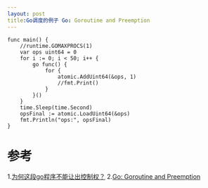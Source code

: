 ```yaml
---
layout: post
title:Go调度的例子 Go: Goroutine and Preemption
---
```


```
func main() {
	//runtime.GOMAXPROCS(1)
	var ops uint64 = 0
	for i := 0; i < 50; i++ {
		go func() {
			for {
				atomic.AddUint64(&ops, 1)
				//fmt.Print()
			}
		}()
	}
	time.Sleep(time.Second)
	opsFinal := atomic.LoadUint64(&ops)
	fmt.Println("ops:", opsFinal)
}
```
# 参考
1.[为何这段go程序不能让出控制权？](https://www.zhihu.com/question/308020301)
2.[Go: Goroutine and Preemption](https://medium.com/a-journey-with-go/go-goroutine-and-preemption-d6bc2aa2f4b7)